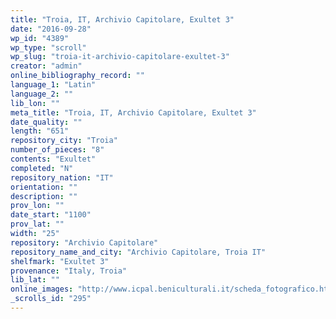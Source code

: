 ```yaml
---
title: "Troia, IT, Archivio Capitolare, Exultet 3"
date: "2016-09-28"
wp_id: "4389"
wp_type: "scroll"
wp_slug: "troia-it-archivio-capitolare-exultet-3"
creator: "admin"
online_bibliography_record: ""
language_1: "Latin"
language_2: ""
lib_lon: ""
meta_title: "Troia, IT, Archivio Capitolare, Exultet 3"
date_quality: ""
length: "651"
repository_city: "Troia"
number_of_pieces: "8"
contents: "Exultet"
completed: "N"
repository_nation: "IT"
orientation: ""
description: ""
prov_lon: ""
date_start: "1100"
prov_lat: ""
width: "25"
repository: "Archivio Capitolare"
repository_name_and_city: "Archivio Capitolare, Troia IT"
shelfmark: "Exultet 3"
provenance: "Italy, Troia"
lib_lat: ""
online_images: "http://www.icpal.beniculturali.it/scheda_fotografico.html?ids_foto=95C4643C-0465-4DDB-87C6-49ADA30F3629"
_scrolls_id: "295"
---
```



